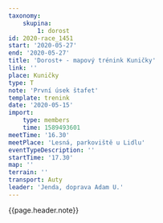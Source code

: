 ```yaml
---
taxonomy:
    skupina:
        1: dorost
id: 2020-race_1451
start: '2020-05-27'
end: '2020-05-27'
title: 'Dorost+ - mapový trénink Kuničky'
link: ''
place: Kuničky
type: T
note: 'První úsek štafet'
template: trenink
date: '2020-05-15'
import:
    type: members
    time: 1589493601
meetTime: '16.30'
meetPlace: 'Lesná, parkoviště u Lidlu'
eventTypeDescription: ''
startTime: '17.30'
map: ''
terrain: ''
transport: Auty
leader: 'Jenda, doprava Adam U.'
---
```

{{page.header.note}}
